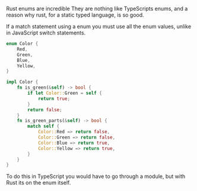 Rust enums are incredible
They are nothing like TypeScripts enums, and a reason why rust, for a static typed language, is so good.

If a match statement using a enum you must use all the enum values, unlike in JavaScript switch statements.

```rust
enum Color {
    Red,
    Green,
    Blue,
    Yellow,
}

impl Color {
    fn is_green(&self) -> bool {
        if let Color::Green = self {
            return true;
        }
        return false;
    }
    fn is_green_parts(&self) -> bool {
        match self {
            Color::Red => return false,
            Color::Green => return false,
            Color::Blue => return true,
            Color::Yellow => return true,
        }
    }
}
```

To do this in TypeScript you would have to go through a module, but with Rust its on the enum itself.
